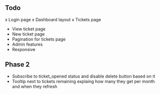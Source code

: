 ## Todo

x Login page
x Dashboard layout
x Tickets page

- View ticket page
- New ticket page
- Pagination for tickets page
- Admin features
- Responsive

## Phase 2

- Subscribe to ticket_opened status and disable delete button based on it
- Tooltip next to tickets remaining explaing how many they get per month and when they refresh
